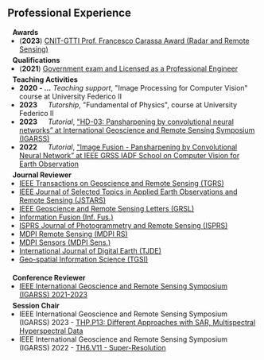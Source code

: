 ## Professional Experience

<h4 style="margin:0 10px 0;">Awards</h4>

<ul style="margin:0 0 5px;">
  <li><autocolor>(<strong>2023</strong>) <a href="https://itee.dieti.unina.it/index.php/it/26-news-xxxix-cycle/266-gtti-annual-meeting-award-winner-2023">CNIT-GTTI Prof. Francesco Carassa Award (Radar and Remote Sensing)</a></autocolor></li>
</ul>

<h4 style="margin:0 10px 0;">Qualifications</h4>

<ul style="margin:0 0 5px;">
  <li><autocolor>(<strong>2021</strong>) <a href="https://www.unina.it/documents/11958/24211580/ING.INF_2021.01.12_esito.11.1.pdf">Government exam and Licensed as a Professional Engineer</a></autocolor></li>
</ul>


<h4 style="margin:0 10px 0;">Teaching Activities</h4>
<ul style="margin:0 0 5px;">
  <li><autocolor><strong>2020 - ...</strong>  <em>Teaching support</em>,  "Image Processing for Computer Vision" course at University Federico II</autocolor></li>
  <li><autocolor><strong>2023</strong><code>&nbsp;&emsp;&emsp;</code><em>Tutorship</em>, "Fundamental of Physics", course at University Federico II</autocolor></li>
  <li><autocolor><strong>2023</strong><code>&nbsp;&emsp;&emsp;</code><em>Tutorial</em>, <a href="https://2023.ieeeigarss.org/tutorials.php#tut107">"HD-03: Pansharpening by convolutional neural networks” at International
Geoscience and Remote Sensing Symposium (IGARSS)</a></autocolor></li>
  <li><autocolor><strong>2022</strong><code>&nbsp;&emsp;&emsp;</code><em>Tutorial</em>, <a href="https://iadf-school.org/iadf_2022/">"Image Fusion - Pansharpening by Convolutional Neural Network” at IEEE GRSS IADF School on Computer Vision for Earth Observation</a></autocolor></li>
</ul>


<h4 style="margin:0 10px 0;">Journal Reviewer</h4>

<ul style="margin:0 0 20px;">
  <li><a href="https://ieeexplore.ieee.org/xpl/RecentIssue.jsp?punumber=36"><autocolor>IEEE Transactions on Geoscience and Remote Sensing (TGRS)</autocolor></a></li>
  <li><a href="https://ieeexplore.ieee.org/xpl/RecentIssue.jsp?punumber=4609443"><autocolor>IEEE Journal of Selected Topics in Applied Earth Observations and Remote Sensing (JSTARS)</autocolor></a></li>
  <li><a href="https://ieeexplore.ieee.org/xpl/RecentIssue.jsp?punumber=8859"><autocolor>IEEE Geoscience and Remote Sensing Letters (GRSL)</autocolor></a></li>
  <li><a href="https://www.sciencedirect.com/journal/information-fusion"><autocolor>Information Fusion (Inf. Fus.)</autocolor></a></li>
  <li><a href="https://www.sciencedirect.com/journal/isprs-journal-of-photogrammetry-and-remote-sensing"><autocolor>ISPRS Journal of Photogrammetry and Remote Sensing (ISPRS)</autocolor></a></li>
  <li><a href="https://www.mdpi.com/journal/remotesensing/about"><autocolor>MDPI Remote Sensing (MDPI RS)</autocolor></a></li>
  <li><a href="https://www.mdpi.com/journal/sensors/about"><autocolor>MDPI Sensors (MDPI Sens.)</autocolor></a></li>
  <li><a href="https://www.tandfonline.com/journals/tjde20"><autocolor>International Journal of Digital Earth  (TJDE)</autocolor></a></li>
  <li><a href="https://www.tandfonline.com/journals/tgsi20"><autocolor>Geo-spatial Information Science (TGSI)</autocolor></a></li>
</ul>

<h4 style="margin:0 10px 0;">Conference Reviewer</h4>

<ul style="margin:0 0 5px;">
  <li><a href="https://2023.ieeeigarss.org/"><autocolor>IEEE International Geoscience and Remote Sensing Symposium (IGARSS) 2021-2023</autocolor></a></li>
</ul>


<h4 style="margin:0 10px 0;">Session Chair</h4>

<ul style="margin:0 0 5px;">
  <li><autocolor>IEEE International Geoscience and Remote Sensing Symposium (IGARSS) 2023 - <a href="https://2023.ieeeigarss.org/view_session.php?SessionID=1119">THP.P13: Different Approaches with SAR, Multispectral Hyperspectral Data</a></autocolor></li>
  <li><autocolor>IEEE International Geoscience and Remote Sensing Symposium (IGARSS) 2022 - <a href="https://www.igarss2022.org/view_session.php?SessionID=1126">TH6.V11 - Super-Resolution</a></autocolor></li>
</ul>
